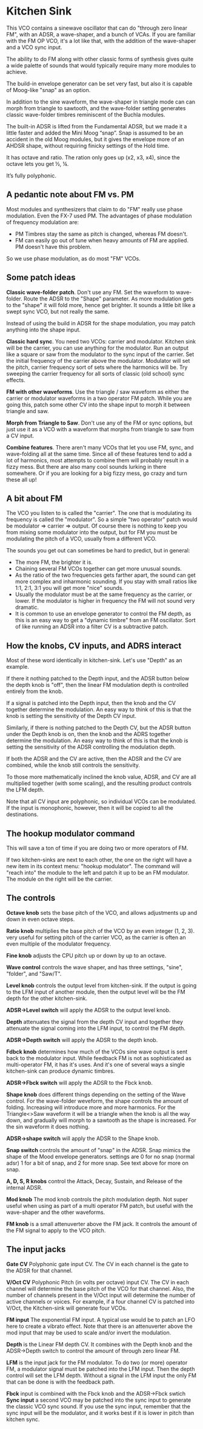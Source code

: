 # Kitchen Sink

This VCO contains a sinewave oscillator that can do "through zero linear FM", with an ADSR, a wave-shaper, and a bunch of VCAs. If you are familiar with the FM OP VCO, it's a lot like that, with the addition of the wave-shaper and a VCO sync input.

The ability to do FM along with other classic forms of synthesis gives quite a wide palette of sounds that would typically require many more modules to achieve.

The build-in envelope generator can be set very fast, but also it is capable of Moog-like "snap" as an option.

In addition to the sine waveform, the wave-shaper in triangle mode can can morph from triangle to sawtooth, and the wave-folder setting generates classic wave-folder timbres reminiscent of the Buchla modules.

The built-in ADSR is lifted from the Fundamental ADSR, but we made it a little faster and added the Mini Moog “snap”. Snap is assumed to be an accident in the old Moog modules, but it gives the envelope more of an AHDSR shape, without requiring finicky settings of the Hold time.

It has octave and ratio. The ration only goes up (x2, x3, x4), since the octave lets you get ½, ¼.

It’s fully polyphonic.

## A pedantic note about FM vs. PM

Most modules and synthesizers that claim to do "FM" really use phase modulation. Even the FX-7 used PM. The advantages of phase modulation of frequency modulation are:

* PM Timbres stay the same as pitch is changed, whereas FM doesn't.
* FM can easily go out of tune when heavy amounts of FM are applied. PM doesn't have this problem.

So we use phase modulation, as do most "FM" VCOs.

## Some patch ideas

**Classic wave-folder patch**. Don't use any FM. Set the waveform to wave-folder. Route the ADSR to the "Shape" parameter. As more modulation gets to the "shape" it will fold more, hence get brighter. It sounds a little bit like a swept sync VCO, but not really the same.

Instead of using the build in ADSR for the shape modulation, you may patch anything into the shape input.

**Classic hard sync**. You need two VCOs: carrier and modulator. Kitchen sink will be the carrier, you can use anything for the modulator. Run an output like a square or saw from the modulator to the sync input of the carrier. Set the initial frequency of the carrier above the modulator. Modulator will set the pitch, carrier frequency sort of sets where the harmonics will be. Try sweeping the carrier frequency for all sorts of classic (old school) sync effects.

**FM with other waveforms**. Use the triangle / saw waveform as either the carrier or modulator waveforms in a two operator FM patch. While you are going this, patch some other CV into the shape input to morph it between triangle and saw.

**Morph from Triangle to Saw**. Don't use any of the FM or sync options, but just use it as a VCO with a waveform that morphs from triangle to saw from a CV input.

**Combine features**. There aren't many VCOs that let you use FM, sync, and wave-folding all at the same time. Since all of these features tend to add a lot of harmonics, most attempts to combine them will probably result in a fizzy mess. But there are also many cool sounds lurking in there somewhere. Or if you are looking for a big fizzy mess, go crazy and turn these all up!

## A bit about FM

The VCO you listen to is called the "carrier". The one that is modulating its frequency is called the "modulator". So a simple "two operator" patch would be  modulator => carrier => output. Of course there is nothing to keep you from mixing some modulator into the output, but for FM you must be modulating the pitch of a VCO, usually from a different VCO.

The sounds you get out can sometimes be hard to predict, but in general:

* The more FM, the brighter it is.
* Chaining several FM VCOs together can get more unusual sounds.
* As the ratio of the two frequencies gets farther apart, the sound can get more complex and inharmonic sounding. If you stay with small ratios like 1:1, 2:1, 3:1 you will get more "nice" sounds.
* Usually the modulator must be at the same frequency as the carrier, or lower. If the modulator is higher in frequency the FM will not sound very dramatic.
* It is common to use an envelope generator to control the FM depth, as this is an easy way to get a "dynamic timbre" from an FM oscillator. Sort of like running an ADSR into a filter CV is a subtractive patch.

## How the knobs, CV inputs, and ADRS interact

Most of these word identically in kitchen-sink. Let's use "Depth" as an example.

If there it nothing patched to the Depth input, and the ADSR button below the depth knob is "off", then the linear FM modulation depth is controlled entirely from the knob.

If a signal is patched into the Depth input, then the knob and the CV together determine the modulation. An easy way to think of this is that the knob is setting the sensitivity of the Depth CV input.

Similarly, if there is nothing patched to the Depth CV, but the ADSR button under the Depth knob is on, then the knob and the ADRS together determine the modulation. An easy way to think of this is that the knob is setting the sensitivity of the ADSR controlling the modulation depth.

If both the ADSR and the CV are active, then the ADSR and the CV are combined, while the knob still controls the sensitivity.

To those more mathematically inclined the knob value, ADSR, and CV are all multiplied together (with some scaling), and the resulting product controls the LFM depth.

Note that all CV input are polyphonic, so individual VCOs can be modulated. If the input is monophonic, however, then it will be copied to all the destinations.

## The hookup modulator command

This will save a ton of time if you are doing two or more operators of FM.

If two kitchen-sinks are next to each other, the one on the right will have a new item in its context menu: "hookup modulator". The command will "reach into" the module to the left and patch it up to be an FM modulator. The module on the right will be the carrier.

## The controls

**Octave knob** sets the base pitch of the VCO, and allows adjustments up and down in even octave steps.

**Ratio knob** multiplies the base pitch of the VCO by an even integer (1, 2, 3). very useful for setting pitch of the  carrier VCO, as the carrier is often an even multiple of the modulator frequency.

**Fine knob** adjusts the CPU pitch up or down by up to an octave.

**Wave control** controls the wave shaper, and has three settings, "sine", "folder", and "Saw/T".

**Level knob** controls the output level from kitchen-sink. If the output is going to the LFM input of another module, then the output level will be the FM depth for the other kitchen-sink.

**ADSR->Level switch** will apply the ADSR to the output level knob.

**Depth** attenuates the signal from the depth CV input and together they attenuate the signal coming into the LFM input, to control the FM depth.

**ADSR->Depth switch** will apply the ADSR to the depth knob.

**Fdbck knob** determines how much of the VCOs sine wave output is sent back to the modulator input. While feedback FM is not as sophisticated as multi-operator FM, it has it's uses. And it's one of several ways a single kitchen-sink can produce dynamic timbres.

**ADSR->Fbck switch**  will apply the ADSR to the Fbck knob.

**Shape knob** does different things depending on the setting of the Wave control. For the wave-folder weveform, the shape controls the amount of folding. Increasing will introduce more and more harmonics. For the Triangle<>Saw waveform it will be a triangle when the knob is all the way down, and gradually will morph to a sawtooth as the shape is increased. For the sin waveform it does nothing.

**ADSR->shape switch**  will apply the ADSR to the Shape knob.

**Snap switch** controls the amount of "snap" in the ADSR. Snap mimics the shape of the Mood envelope generators. settings are 0 for no snap (normal adsr) 1 for a bit of snap, and 2 for more snap. See text above for more on snap.

**A, D, S, R knobs** control the Attack, Decay, Sustain, and Release of the internal ADSR.

**Mod knob** The mod knob controls the pitch modulation depth. Not super useful when using as part of a multi operator FM patch, but useful with the wave-shaper and the other waveforms.

**FM knob** is a small attenuverter above the FM jack. It controls the amount of the FM signal to apply to the VCO pitch.

## The input jacks

**Gate CV** Polyphonic gate input CV. The CV in each channel is the gate to the ADSR for that channel.

**V/Oct CV** Polyphonic Pitch (in volts per octave) input CV. The CV in each channel will determine the base pitch of the VCO for that channel. Also, the number of channels present in the V/Oct input will determine the number of active channels or voices. For example, if a four channel CV is patched into V/Oct, the Kitchen-sink will generate four VCOs.

**FM input** The exponential FM input. A typical use would be to patch an LFO here to create a vibrato effect. Note that there is an attenuverter above the mod input that may be used to scale and/or invert the modulation.

**Depth** is the Linear FM depth CV. It combines with the Depth knob and the ADSR->Depth switch to control the amount of through zero linear FM.

**LFM** is the input jack for the FM modulator. To do two (or more) operator FM, a modulator signal must be patched into the LFM input. Then the depth control will set the LFM depth. Without a signal in the LFM input the only FM that can be done is with the feedback path.

**Fbck** input is combined with the Fbck knob and the ADSR->Fbck swtich
**Sync input** a second VCO may be patched into the sync input to generate the classic VCO sync sound. If you use the sync input, remember that the sync input will be the modulator, and it works best if it is lower in pitch than kitchen sync.


